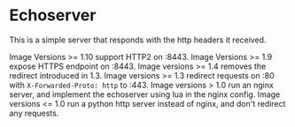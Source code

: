 # Echoserver

This is a simple server that responds with the http headers it received.

Image Versions >= 1.10 support HTTP2 on :8443.
Image Versions >= 1.9 expose HTTPS endpoint on :8443.
Image versions >= 1.4 removes the redirect introduced in 1.3.
Image versions >= 1.3 redirect requests on :80 with `X-Forwarded-Proto: http` to :443.
Image versions > 1.0 run an nginx server, and implement the echoserver using lua in the nginx config.
Image versions <= 1.0 run a python http server instead of nginx, and don't redirect any requests.
